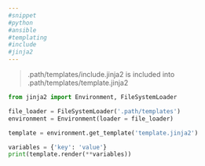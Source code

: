 ```yaml
---
#snippet
#python
#ansible
#templating
#include
#jinja2
---
```


> .path/templates/include.jinja2 is included into .path/templates/template.jinja2
```python
from jinja2 import Environment, FileSystemLoader

file_loader = FileSystemLoader('.path/templates')
environment = Environment(loader = file_loader)

template = environment.get_template('template.jinja2')

variables = {'key': 'value'}
print(template.render(**variables))
```
